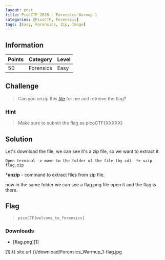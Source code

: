 ```yaml
---
layout: post
title: PicoCTF 2018 - Forensics Warmup 1
categories: [PicoCTF, Forenscis]
tags: [Easy, Forensics, Zip, Image]
---
```


## Information

| Points |Category  | Level|
|--|--|--|
| 50 | Forensics |Easy |

## Challenge

> Can you unzip this [file](https://2018shell.picoctf.com/static/8483d8ac0beca391b8322bc414773cfc/flag.zip) for me and retreive the flag?

### Hint

> Make sure to submit the flag as picoCTF{XXXXX}

## Solution

Let's download the file, we can see it's a zip file, so we want to extract it.

    Open terminal -> move to the folder of the file (by cd) -*> uzip flag.zip

***unzip** - command to extract files from zip file.

now in the same folder we can see a flag.png file open it and the flag is there.


## Flag
> `picoCTF{welcome_to_forensics}`

### Downloads


 - [flag.png][1]
 
[1]:{{ site.url }}/download/Forensics_Warmup_1-flag.jpg


